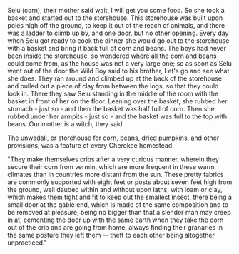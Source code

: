 Selu (corn), their mother said wait, I will get you some food. So she took a basket and started out to the storehouse. This storehouse was built upon poles high off the ground, to keep it out of the reach of animals, and there was a ladder to climb up by, and one door, but no other opening. Every day when Selu got ready to cook the dinner she would go out to the storehouse with a basket and bring it back full of corn and beans. The boys had never been inside the storehouse, so wondered where all the corn and beans could come from, as the house was not a very large one; so as soon as Selu went out of the door the Wild Boy said to his brother, Let's go and see what she does. They ran around and climbed up at the back of the storehouse and pulled out a piece of clay from between the logs, so that they could look in. There they saw Selu standing in the middle of the room with the basket in front of her on the floor. Leaning over the basket, she rubbed her stomach - just so - and then the basket was half full of corn. Then she rubbed under her armpits - just so - and the basket was full to the top with beans. Our mother is a witch, they said.

The unwadali, or storehouse for corn, beans, dried pumpkins, and other provisions, was a feature of every Cherokee homestead.

"They make themselves cribs after a very curious manner, wherein they secure their corn from vermin, which are more frequent in these warm climates than in countries more distant from the sun. These pretty fabrics are commonly supported with eight feet or posts about seven feet high from the ground, well daubed within and without upon laths, with loam or clay, which makes them tight and fit to keep out the smallest insect, there being a small door at the gable end, which is made of the same composition and to be removed at pleasure, being no bigger than that a slender man may creep in at, cementing the door up with the same earth when they take the corn out of the crib and are going from home, always finding their granaries in the same posture they left them -- theft to each other being altogether unpracticed."